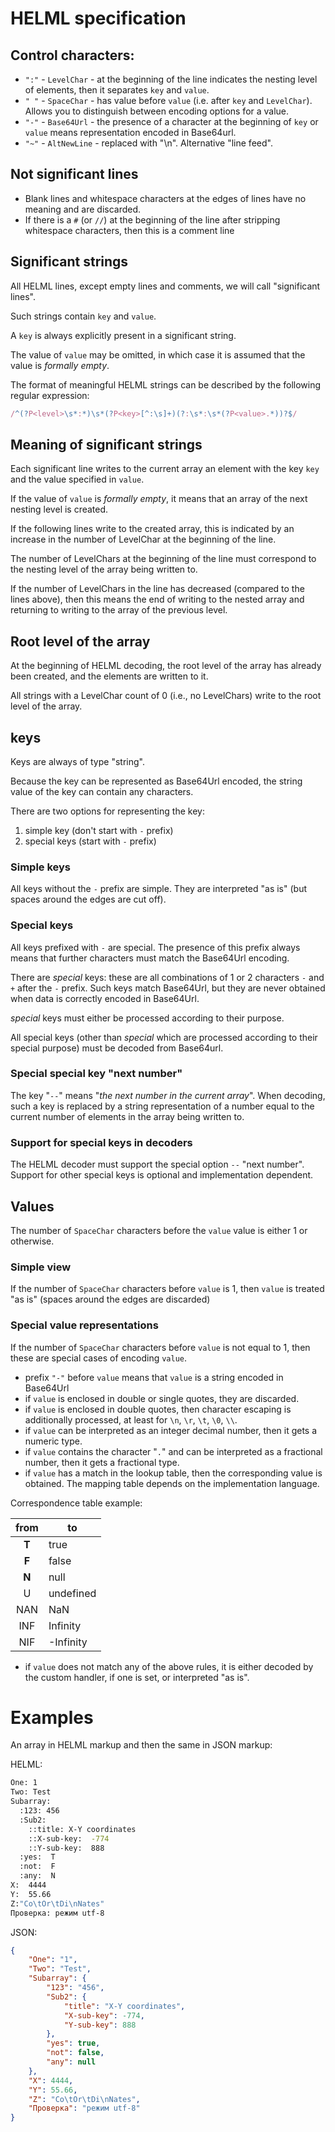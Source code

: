 
# HELML specification

## Control characters:

  - `":"` - `LevelChar` - at the beginning of the line indicates the nesting level of elements, then it separates `key` and `value`.
  - `" "` - `SpaceChar` - has value before `value` (i.e. after `key` and `LevelChar`). Allows you to distinguish between encoding options for a value.
  - `"-"` - `Base64Url` - the presence of a character at the beginning of `key` or `value` means representation encoded in Base64url.
  - `"~"` - `AltNewLine` - replaced with "\n". Alternative "line feed".

## Not significant lines

  - Blank lines and whitespace characters at the edges of lines have no meaning and are discarded.
  - If there is a `#` (or `//`) at the beginning of the line after stripping whitespace characters, then this is a comment line

## Significant strings

All HELML lines, except empty lines and comments, we will call "significant lines".

Such strings contain `key` and `value`.

A `key` is always explicitly present in a significant string.

The value of `value` may be omitted, in which case it is assumed that the value is *formally empty*.

The format of meaningful HELML strings can be described by the following regular expression:

```javascript
/^(?P<level>\s*:*)\s*(?P<key>[^:\s]+)(?:\s*:\s*(?P<value>.*))?$/
```

## Meaning of significant strings

Each significant line writes to the current array an element with the key `key` and the value specified in `value`.

If the value of `value` is *formally empty*, it means that an array of the next nesting level is created.

If the following lines write to the created array, this is indicated by an increase in the number of LevelChar at the beginning of the line.

The number of LevelChars at the beginning of the line must correspond to the nesting level of the array being written to.

If the number of LevelChars in the line has decreased (compared to the lines above), then this means the end of writing to the nested array and returning to writing to the array of the previous level.

## Root level of the array

At the beginning of HELML decoding, the root level of the array has already been created, and the elements are written to it.

All strings with a LevelChar count of 0 (i.e., no LevelChars) write to the root level of the array.

## keys

Keys are always of type "string".

Because the key can be represented as Base64Url encoded, the string value of the key can contain any characters.

There are two options for representing the key:
  1. simple key (don't start with `-` prefix)
  2. special keys (start with `-` prefix)

### Simple keys

All keys without the `-` prefix are simple.
They are interpreted "as is" (but spaces around the edges are cut off).

### Special keys

All keys prefixed with `-` are special. The presence of this prefix always means that further characters must match the Base64Url encoding.

There are *special* keys: these are all combinations of 1 or 2 characters `-` and `+` after the `-` prefix. Such keys match Base64Url, but they are never obtained when data is correctly encoded in Base64Url.

*special* keys must either be processed according to their purpose.

All special keys (other than *special* which are processed according to their special purpose) must be decoded from Base64url.

### Special special key "next number"

The key "`--`" means "*the next number in the current array*". When decoding, such a key is replaced by a string representation of a number equal to the current number of elements in the array being written to.
 

### Support for special keys in decoders

The HELML decoder must support the special option `--` "next number".
Support for other special keys is optional and implementation dependent.

## Values

The number of `SpaceChar` characters before the `value` value is either 1 or otherwise.

### Simple view

If the number of `SpaceChar` characters before `value` is 1, then `value` is treated "as is" (spaces around the edges are discarded)

### Special value representations

If the number of `SpaceChar` characters before `value` is not equal to 1, then these are special cases of encoding `value`.

  - prefix `"-"` before `value` means that `value` is a string encoded in Base64Url
  - if `value` is enclosed in double or single quotes, they are discarded.
  - if `value` is enclosed in double quotes, then character escaping is additionally processed, at least for `\n`, `\r`, `\t`, `\0`, `\\`.
  - if `value` can be interpreted as an integer decimal number, then it gets a numeric type.
  - if `value` contains the character "`.`" and can be interpreted as a fractional number, then it gets a fractional type.
  - if `value` has a match in the lookup table, then the corresponding value is obtained.
The mapping table depends on the implementation language.

Correspondence table example:

| from | to |
| :---: | --- |
| **T** | true |
| **F** | false |
| **N** | null |
| U | undefined |
| NAN | NaN |
| INF | Infinity |
| NIF | -Infinity |

- if `value` does not match any of the above rules, it is either decoded by the custom handler, if one is set, or interpreted "as is".

# Examples

An array in HELML markup and then the same in JSON markup:

HELML:
```sh
One: 1
Two: Test
Subarray:
  :123: 456
  :Sub2:
    ::title: X-Y coordinates
    ::X-sub-key:  -774
    ::Y-sub-key:  888
  :yes:  T
  :not:  F
  :any:  N
X:  4444
Y:  55.66
Z:"Co\tOr\tDi\nNates"
Проверка: режим utf-8
```
JSON:
```json
{
	"One": "1",
	"Two": "Test",
	"Subarray": {
		"123": "456",
		"Sub2": {
			"title": "X-Y coordinates",
			"X-sub-key": -774,
			"Y-sub-key": 888
		},
		"yes": true,
		"not": false,
		"any": null
	},
	"X": 4444,
	"Y": 55.66,
	"Z": "Co\tOr\tDi\nNates",
	"Проверка": "режим utf-8"
}
```
